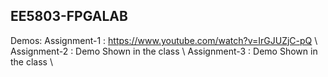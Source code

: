## EE5803-FPGALAB

Demos:
Assignment-1 : https://www.youtube.com/watch?v=IrGJUZjC-pQ \\
Assignment-2 : Demo Shown in the class \\
Assignment-3 : Demo Shown in the class \\
